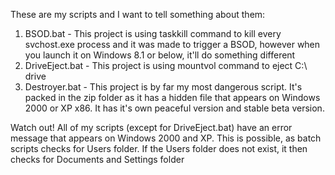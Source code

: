 These are my scripts and I want to tell something about them:
1. BSOD.bat - This project is using taskkill command to kill every svchost.exe process and it was made to trigger a BSOD, however when you launch it on Windows 8.1 or below, it'll do something different
2. DriveEject.bat - This project is using mountvol command to eject C:\ drive
3. Destroyer.bat - This project is by far my most dangerous script. It's packed in the zip folder as it has a hidden file that appears on Windows 2000 or XP x86. It has it's own peaceful version and stable beta version.
   
Watch out! All of my scripts (except for DriveEject.bat) have an error message that appears on Windows 2000 and XP. This is possible, as batch scripts checks for Users folder. If the Users folder does not exist, it then checks for Documents and Settings folder
